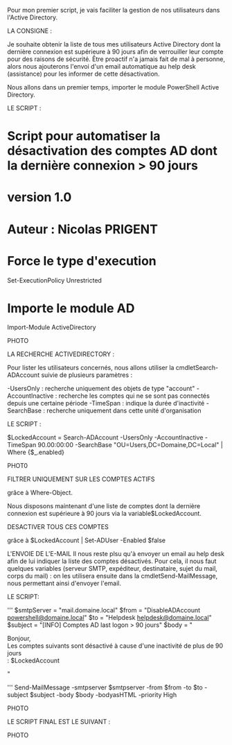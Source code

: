 Pour mon premier script, je vais faciliter la gestion de nos utilisateurs dans l'Active Directory.

LA CONSIGNE : 

Je souhaite obtenir la liste de tous mes utilisateurs Active Directory dont la dernière connexion est supérieure à 90 jours afin de verrouiller leur compte pour des raisons de sécurité. Être proactif n'a jamais fait de mal à personne, alors nous ajouterons l'envoi d'un email automatique au help desk (assistance) pour les informer de cette désactivation.

Nous allons dans un premier temps, importer le module PowerShell Active Directory.

LE SCRIPT : 


# Script pour automatiser la désactivation des comptes AD dont la dernière connexion > 90 jours
# version 1.0
# Auteur : Nicolas PRIGENT

# Force le type d'execution
Set-ExecutionPolicy Unrestricted

# Importe le module AD
Import-Module ActiveDirectory

PHOTO



LA RECHERCHE ACTIVEDIRECTORY :

Pour lister les utilisateurs concernés, nous allons utiliser la cmdletSearch-ADAccount suivie de plusieurs paramètres :

-UsersOnly : recherche uniquement des objets de type "account"
-AccountInactive : recherche les comptes qui ne se sont pas connectés depuis une certaine période
-TimeSpan : indique la durée d'inactivité
-SearchBase : recherche uniquement dans cette unité d'organisation

LE SCRIPT :


$LockedAccount = Search-ADAccount -UsersOnly -AccountInactive -TimeSpan 90.00:00:00 -SearchBase "OU=Users,DC=Domaine,DC=Local" | Where {$_.enabled}

PHOT0





FILTRER UNIQUEMENT SUR LES COMPTES ACTIFS

grâce à Where-Object.

Nous disposons maintenant d'une liste de comptes dont la dernière connexion est supérieure à 90 jours via la variable$LockedAccount.







DESACTIVER TOUS CES COMPTES

grâce à $LockedAccount | Set-ADUser -Enabled $false




L'ENVOIE DE L'E-MAIL
Il nous reste plsu qu'à envoyer un email au help desk afin de lui indiquer la liste des comptes désactivés. Pour cela, il nous faut quelques variables (serveur SMTP, expéditeur, destinataire, sujet du mail, corps du mail) : on les utilisera ensuite dans la cmdletSend-MailMessage, nous permettant ainsi d'envoyer l'email.

LE SCRIPT:

'''
$smtpServer = "mail.domaine.local"
$from = "DisableADAccount <powershell@domaine.local>"
$to = "Helpdesk <helpdesk@domaine.local>"
$subject = "[INFO] Comptes AD last logon > 90 jours"
$body = "
<html>
  <head></head>
     <body>
        <p>Bonjour,<br />
           Les comptes suivants sont d&eacute;sactiv&eacute; &agrave; cause d'une inactivit&eacute; de plus de 90 jours<br />:
           $LockedAccount
        </p>
      </body>
</html>"

'''
Send-MailMessage -smtpserver $smtpserver -from $from -to $to -subject $subject -body $body -bodyasHTML -priority High

PHOTO


LE SCRIPT FINAL EST LE SUIVANT : 

PHOTO
